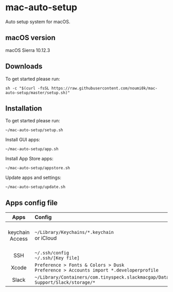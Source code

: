 # mac-auto-setup
Auto setup system for macOS.

## macOS version
macOS Sierra 10.12.3

## Downloads
To get started please run:
```
sh -c "$(curl -fsSL https://raw.githubusercontent.com/noumi0k/mac-auto-setup/master/setup.sh)"
```

## Installation
To get started please run:
```
~/mac-auto-setup/setup.sh
```
Install GUI apps:
```
~/mac-auto-setup/app.sh
```
Install App Store apps:
```
~/mac-auto-setup/appstore.sh
```
Update apps and settings:
```
~/mac-auto-setup/update.sh
```

## Apps config file
| Apps | Config | Remarks |
|:----------:|:-----------|:-------------|
|keychain Access|`~/Library/Keychains/*.keychain`<br>or iCloud|keychain password is login password|
|SSH|`~/.ssh/config`<br>`~/.ssh/[Key file]`|-|
|Xcode|`Preference > Fonts & Colors > Dusk`<br>`Preference > Accounts import *.developerprofile`|-|
|Slack|`~/Library/Containers/com.tinyspeck.slackmacgap/Data/Library/Application Support/Slack/storage/*`|-|
